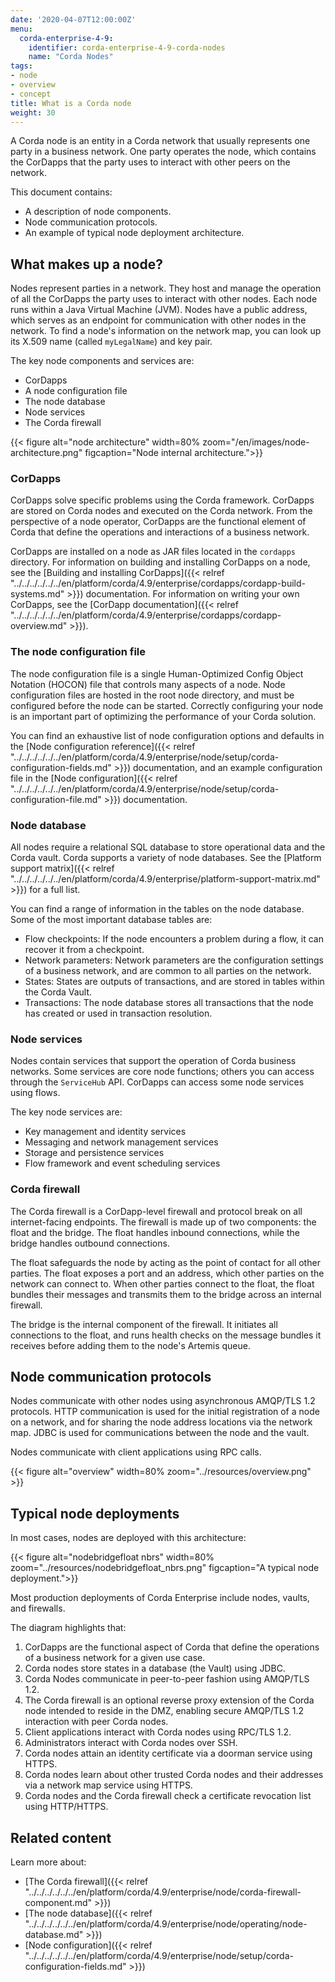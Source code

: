 ```yaml
---
date: '2020-04-07T12:00:00Z'
menu:
  corda-enterprise-4-9:
    identifier: corda-enterprise-4-9-corda-nodes
    name: "Corda Nodes"
tags:
- node
- overview
- concept
title: What is a Corda node
weight: 30
---
```


A Corda node is an entity in a Corda network that usually represents one party in a business network. One party operates the node, which contains the CorDapps that the party uses to interact with other peers on the network.

This document contains:

* A description of node components.
* Node communication protocols.
* An example of typical node deployment architecture.

## What makes up a node?

Nodes represent parties in a network. They host and manage the operation of all the CorDapps the party uses to interact with other nodes. Each node runs within a Java Virtual Machine (JVM). Nodes have a public address, which serves as an endpoint for communication with other nodes in the network. To find a node's information on the network map, you can look up its X.509 name (called `myLegalName`) and key pair.

The key node components and services are:

* CorDapps
* A node configuration file
* The node database
* Node services
* The Corda firewall


{{< figure alt="node architecture" width=80% zoom="/en/images/node-architecture.png" figcaption="Node internal architecture.">}}

### CorDapps

CorDapps solve specific problems using the Corda framework. CorDapps are stored on Corda nodes and executed on the Corda network. From the perspective of a node operator, CorDapps are the functional element of Corda that define the operations and interactions of a business network.

CorDapps are installed on a node as JAR files located in the `cordapps` directory. For information on building and installing CorDapps on a node, see the [Building and installing CorDapps]({{< relref "../../../../../../en/platform/corda/4.9/enterprise/cordapps/cordapp-build-systems.md" >}}) documentation. For information on writing your own CorDapps, see the [CorDapp documentation]({{< relref "../../../../../../en/platform/corda/4.9/enterprise/cordapps/cordapp-overview.md" >}}).

### The node configuration file

The node configuration file is a single Human-Optimized Config Object Notation (HOCON) file that controls many aspects of a node. Node configuration files are hosted in the root node directory, and must be configured before the node can be started. Correctly configuring your node is an important part of optimizing the performance of your Corda solution.

You can find an exhaustive list of node configuration options and defaults in the [Node configuration reference]({{< relref "../../../../../../en/platform/corda/4.9/enterprise/node/setup/corda-configuration-fields.md" >}}) documentation, and an example configuration file in the [Node configuration]({{< relref "../../../../../../en/platform/corda/4.9/enterprise/node/setup/corda-configuration-file.md" >}}) documentation.

### Node database

All nodes require a relational SQL database to store operational data and the Corda vault. Corda supports a variety of node databases. See the [Platform support matrix]({{< relref "../../../../../../en/platform/corda/4.9/enterprise/platform-support-matrix.md" >}}) for a full list.

You can find a range of information in the tables on the node database. Some of the most important database tables are:

* Flow checkpoints: If the node encounters a problem during a flow, it can recover it from a checkpoint.
* Network parameters: Network parameters are the configuration settings of a business network, and are common to all parties on the network.
* States: States are outputs of transactions, and are stored in tables within the Corda Vault.
* Transactions: The node database stores all transactions that the node has created or used in transaction resolution.

### Node services

Nodes contain services that support the operation of Corda business networks. Some services are core node functions; others you can access through the `ServiceHub` API. CorDapps can access some node services using flows.

The key node services are:

* Key management and identity services
* Messaging and network management services
* Storage and persistence services
* Flow framework and event scheduling services

### Corda firewall

The Corda firewall is a CorDapp-level firewall and protocol break on all internet-facing endpoints. The firewall is made up of two components: the float and the bridge. The float handles inbound connections, while the bridge handles outbound connections.

The float safeguards the node by acting as the point of contact for all other parties. The float exposes a port and an address, which other parties on the network can connect to. When other parties connect to the float, the float bundles their messages and transmits them to the bridge across an internal firewall.

The bridge is the internal component of the firewall. It initiates all connections to the float, and runs health checks on the message bundles it receives before adding them to the node's Artemis queue.

## Node communication protocols

Nodes communicate with other nodes using asynchronous AMQP/TLS 1.2 protocols. HTTP communication is used for the initial registration of a node on a network, and for sharing the node address locations via the network map. JDBC is used for communications between the node and the vault.

Nodes communicate with client applications using RPC calls.

{{< figure alt="overview" width=80% zoom="../resources/overview.png" >}}


## Typical node deployments

In most cases, nodes are deployed with this architecture:

{{< figure alt="nodebridgefloat nbrs" width=80% zoom="../resources/nodebridgefloat_nbrs.png" figcaption="A typical node deployment.">}}

Most production deployments of Corda Enterprise include nodes, vaults, and firewalls.

The diagram highlights that:

1. CorDapps are the functional aspect of Corda that define the operations of a business network for a given use case.
2. Corda nodes store states in a database (the Vault) using JDBC.
3. Corda Nodes communicate in peer-to-peer fashion using AMQP/TLS 1.2.
4. The Corda firewall is an optional reverse proxy extension of the Corda node intended to reside in the DMZ, enabling secure AMQP/TLS 1.2 interaction with peer Corda nodes.
5. Client applications interact with Corda nodes using RPC/TLS 1.2.
6. Administrators interact with Corda nodes over SSH.
7. Corda nodes attain an identity certificate via a doorman service using HTTPS.
8. Corda nodes learn about other trusted Corda nodes and their addresses via a network map service using HTTPS.
9. Corda nodes and the Corda firewall check a certificate revocation list using HTTP/HTTPS.

## Related content

Learn more about:

* [The Corda firewall]({{< relref "../../../../../../en/platform/corda/4.9/enterprise/node/corda-firewall-component.md" >}})
* [The node database]({{< relref "../../../../../../en/platform/corda/4.9/enterprise/node/operating/node-database.md" >}})
* [Node configuration]({{< relref "../../../../../../en/platform/corda/4.9/enterprise/node/setup/corda-configuration-fields.md" >}})
